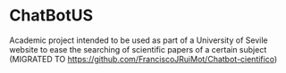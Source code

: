 # ChatBotUS
Academic project intended to be used as part of a University of Sevile website to ease the searching of scientific papers of a certain subject
(MIGRATED TO https://github.com/FranciscoJRuiMot/Chatbot-cientifico)
